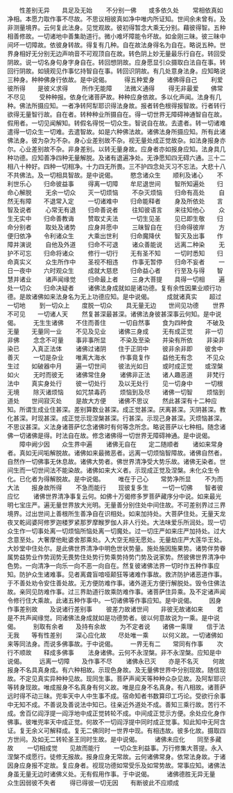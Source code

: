 <!-- { "loadSidebar": true } -->
　　性差别无异　　具足及无始
　　不分别一佛　　或多依久处
　　常相依真如净相。本愿力取作事不尽故。不思议相彼真如净中唯内所证知。世间余未曾有。及非测量境界。云何复此法身。见觉观故。彼初得暂念大乘无分别。藉彼得智。五种相善修故。一切诸地中善集助道行。微小难坏障能令坏故。如金刚三昧。彼三昧中间坏一切障故。依彼身转故。得复有几种。自在故法身得名为自在。略说五种。世界身相好无分别无边声响音不可观顶自在故。转色阴上妙无量最乐行自在。转回受阴故。说一切名身句身字身自在。转回想阴故。应身愿显引众摄取白法自在事。转回行阴故。如镜观见作事忆持智自在事。转回识阴故。有几处意身法身。应知略说三种身。种种佛身行依故。是中说偈。
　　得五种爱身　　诸佛得自己
　　利爱彼所得　　是彼义求得
　　所作无能障　　法微义通得
　　得无非最爱　　佛常不尽见
　　受种种报。依身化诸菩萨故。种种应身依故。多以化声闻。法身有几种。佛法所摄应知。一者净转阿犁耶识得法身故。报者转色根得报智故。行者转行欲得无量智行故。自在者。转种种业所摄自在。得一切世界无障碍神通智自在故。假用者。一切见闻解知。转假名得悦一切众生。智说自在故。去遣者。转一切诸难遣得一切众生一切难。去遣智故。如是六种佛法故。诸佛法身所摄应知。所有此诸佛法身。彼为杂为不杂。身心业差别故不杂。视无量处成正觉故杂。如法身报身亦尔。心业差别故不杂。非身差别。以转无量身故。应身者亦如报身应知。法身具几种功德。应知善净四种无量解脱。及诸有退遍净处。无诤愿知四无碍六通。三十二相八十种好。四种一切相净。十力四无所畏。三不护四念处灭习不忘法。大悲十八不共佛法。及一切相具智故。是中说偈。
　　愍念诸众生　　顺利及诸心
　　不利世乐心　　归命彼益事
　　得离一切障　　牟尼退世间
　　智所知遍处　　归命心解脱
　　无余一切众　　灭一切烦恼
　　不杂灭烦恼　　归命有高处
　　自然无有障　　不退常入定
　　一切诸难中　　归命能释者
　　身及所依处　　言智及说者
　　心常无有退　　归命善说者
　　往知彼语言　　来往知他心
　　众生无实中　　归命善教诲
　　赞取丈夫法　　一切生见圣
　　见已即生敬　　归命分别者
　　取处及诸势　　应身并愿中
　　三昧智自在　　归命得彼岸
　　方便归依净　　令利诸众生
　　大乘出世利　　归命魔降伏
　　智灭及出事　　作障并演说
　　自他及外道　　归命不可退
　　诸众善能说　　远离二种染
　　无护不可忘　　归命将诸众
　　修行一切行　　无有圣不知
　　一切时悉知　　归命真实义
　　众生所作中　　圣视不相违
　　作事无暂停　　归命不妄者
　　一日一夜中　　六时观众生
　　成就大慈悲　　归命益心者
　　行至及与得　　智慧并诸业
　　诸声闻缘觉　　归命最上者
　　三身大菩提　　具得一切相
　　遍处一切众　　归命决疑者
　　诸佛法身成就如是诸功德。复有余性因果业顺行功德。是故诸佛如来法身名为无上功德应知。是中说偈。
　　成就诸真实　　超过一切地
　　到一切众上　　度脱一切众
　　具无量无边　　世间见功德
　　世界不可见　　一切诸人天
　　然复甚深最甚深。诸佛法身彼甚深事云何知。是中说偈。
　　无生生诸佛　　不住而善住
　　一切自然事　　食为四种食
　　不破及无量　　无量同一业
　　不见及见业　　诸佛三身成
　　无有成正觉　　非一切非佛
　　念念不可量　　事非事所显
　　不染及至染　　并染有所依
　　非染非染已　　入真正法体
　　诸佛过诸阴　　住于正阴中
　　彼非余非即　　彼舍中善灭
　　一切是杂业　　唯离大海水
　　作事竟复作　　益他无有念
　　不见众生过　　如破器中月
　　遍一切世间　　彼法光如日
　　或时成正觉　　或涅槃如火
　　无时而彼无　　诸佛常住身
　　诸佛非正法　　诸人趣恶道
　　非梵行法中　　真实身处行
　　彼一切处行　　及以无处行
　　见一切身中　　一切根无境
　　除灭诸烦恼　　如咒禁毒药
　　烦恼到及尽　　诸佛一切智
　　烦恼到道处　　世间寂灭处
　　是故大方便　　诸佛不思议
　　然此甚深有十二种应知。所谓生成业住甚深。差别算数业甚深。成正觉甚深。厌离甚深。灭阴甚深。教化甚深。时现甚深。成正觉示现涅槃甚深。行甚深。示现己身甚深。灭烦恼甚深。不思议甚深。义法身诸菩萨忆念诸佛时有何等念所念。略说菩萨以七种相。随念诸佛一切诸佛是得。时法自在故。修念诸佛得一切世界无障碍神通。是中说偈。
　　障中阙少因　　众生界中遍
　　诸佛无自在　　定二随顺者
　　诸如来常身者。真如无间垢解脱故。诸佛如来最微恶者。远离一切烦恼智障故。诸佛自然者。自然作一切佛事无休息故。诸佛大势者。佛世界清净受大势乐故。诸佛无染者。世间生而一切世间法不能染故。诸佛如来大义者。示现成正觉及涅槃。未化众生令化。已化者为得解脱故。是中说偈。
　　唯在于己心　　常势净所显
　　不为而大法　　报身故所得
　　不急而能行　　现彼复多生
　　一切一切佛　　智者彼应忆
　　诸佛世界清净事复云何。如佛十万偈修多罗菩萨藏序分中说。如来最光明七宝庄严。遍无量世界放大光明。无量善分别住处中间住故。不可差别界过三界境界。过出世间上善根所生善净自在识相处。如来加持处。大菩萨住处。无量天龙夜叉乾闼婆阿修罗迦楼罗紧那罗摩睺罗伽人非人行处。大法味爱乐所润处。现一切众生作一切事处离一切烦恼所恼处离一切魔处。过一切庄严如来庄严加持处。过大念意至处。大奢摩他毗婆舍那乘处。入大空无相无愿处。无量劫庄严大莲华王处。大妙堂中住处尔。是此佛世界清净中明色世状势量。施处施因施果势。诸势伴势眷属势益势业作势润势无畏势住处势行势乘势持势门势及说家势。然彼佛世界清净中色势。一向清净一向乐一向不恶一向自在。然复彼诸佛法界一切时作五种作事应知。防护众生诸难事。见者离聋盲喑哑颠狂等诸难作事故。救济防护诸恶道作事。于不善处劝令安住善处故。无方便防难作事。诸外道无方便行解脱处。毁令住佛法故。亲同见防难作事。过三界助道行故乘防难作事。诸菩萨住异乘。及不定诸声闻令修行住大乘故。此诸五种作事中。一切诸佛等作事应知。是中说偈。
　　因身作事差别故　　及说诸行差别事
　　彼差力故诸世间　　非彼无故诸如来
　　若是不共声闻缘觉。同诸佛法身成就如是功德势者。彼以何意故说为一乘。是中说偈。
　　别取有余者　　及持有余故
　　为不定者说　　诸佛一乘理
　　信于法无我　　等有性差别
　　深心应化故　　尽处唯一乘
　　以何义故。一切诸佛如来等同法身。而说多佛事故。于中说偈。
　　一界无有二　　常同有作事
　　次行不顺故　　释成多佛事
　　法身诸佛。云何不永涅槃。非不永涅槃。应知是中说偈。
　　远离一切障　　及作事不尽
　　诸佛永已灭　　亦是不名灭
　　何故报身不名具真身成。有六种相故。示现色身故。及无量佛世界中分别现故。随信现故。不定见真实异种种见故。现同生事。菩萨声闻天等种种众杂见故。及阿犁耶识等转身现故。唯成报身不名真身有何义故。唯是应身不名真身。有八相故。诸菩萨远时得不动三昧。兜率天中人中生事不成。宿命知者书数算印工巧论。受欲行余事中无知不成。不善说及善说法中知已。往亲近外道处不成。善知三乘行故。苦行不成。舍百亿阎浮提一阎浮地中成正觉转轮不成。中间成正觉示方便。余处应化身作佛事。彼唯兜率天中成正觉。何故不一切阎浮提中同时成正觉事。知此知中无阿含证。复无余义可解释成。复无二佛同时一世界中现。有相违故。彼多化故。摄取四方世间。及如无二转轮圣王同时生故。是中说偈。
　　诸佛未应化　　同至多藏故
　　一切相成觉　　见故而能行
　　一切众生利益事。万行修集大菩提。永入涅槃不成愿行。徒修无报故。报身应身无常故。云何诸佛常身。依常法身故。于诸因身应身报不定故。复应身者。视现功德如常受乐及如常势故。常事应知。诸佛法身虽无量无边时诸佛义处。无有假用作事。于中说偈。
　　诸佛德胜无异无量　　众生因弱彼不失者
　　得已得彼一切无因　　有断彼此不应顺成

 
